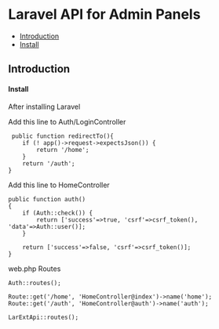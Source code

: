 # Laravel API for Admin Panels

- [Introduction](#api-introduction)
- [Install](#api-install)

<a name="api-introduction"></a>
## Introduction

 


<a name="api-install"></a>
#### Install

After installing Laravel 

Add this line to Auth/LoginController

     public function redirectTo(){
        if (! app()->request->expectsJson()) {
            return '/home';
        }
        return '/auth';
    }


Add this line to HomeController

    public function auth()
    {
        if (Auth::check()) {
            return ['success'=>true, 'csrf'=>csrf_token(), 'data'=>Auth::user()];
        }

        return ['success'=>false, 'csrf'=>csrf_token()];
    }


web.php Routes 

    Auth::routes();
    
    Route::get('/home', 'HomeController@index')->name('home');
    Route::get('/auth', 'HomeController@auth')->name('auth');
    
    LarExtApi::routes();
 